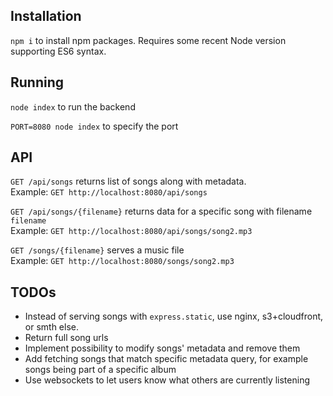 
## Installation
`npm i` to install npm packages. Requires some recent Node version supporting ES6 syntax.

## Running
`node index` to run the backend

`PORT=8080 node index` to specify the port

## API

`GET /api/songs` returns list of songs along with metadata.  
Example: `GET http://localhost:8080/api/songs`

`GET /api/songs/{filename}` returns data for a specific song with filename `filename`  
Example: `GET http://localhost:8080/api/songs/song2.mp3`

`GET /songs/{filename}` serves a music file  
Example: `GET http://localhost:8080/songs/song2.mp3`

## TODOs
* Instead of serving songs with `express.static`, use nginx, s3+cloudfront, or smth else.
* Return full song urls
* Implement possibility to modify songs' metadata and remove them
* Add fetching songs that match specific metadata query, for example songs being part of a specific album
* Use websockets to let users know what others are currently listening